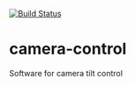 [![Build Status](https://travis-ci.com/vortexntnu/camera-actuation.svg?branch=master)](https://travis-ci.com/vortexntnu/camera-actuation)

# camera-control
Software for camera tilt control
